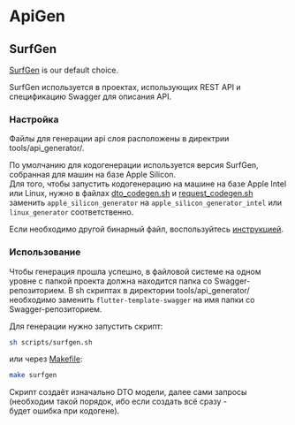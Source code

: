 # ApiGen

## SurfGen

[SurfGen](https://github.com/surfstudio/SurfGen) is our default choice.

SurfGen используется в проектах, использующих REST API и спецификацию Swagger для описания API.


### Настройка

Файлы для генерации api слоя расположены в директрии tools/api_generator/.

По умолчанию для кодогенерации используется версия SurfGen, собранная для машин на базе Apple Silicon.  
Для того, чтобы запустить кодогенерацию на машине на базе Apple Intel или Linux, нужно в файлах [dto_codegen.sh](tools/api_generator/dto_codegen.sh) и [request_codegen.sh](tools/api_generator/request_codegen.sh) заменить `apple_silicon_generator` на `apple_silicon_generator_intel` или `linux_generator` соответственно.

Если необходимо другой бинарный файл, воспользуйтесь [инструкцией](https://github.com/surfstudio/SurfGen#installation).


### Использование

Чтобы генерация прошла успешно, в файловой системе на одном уровне с папкой проекта должна находится папка со Swagger-репозиторием. В sh скриптах в директории tools/api_generator/ необходимо заменить `flutter-template-swagger` на имя папки со Swagger-репозиторием.

Для генерации нужно запустить скрипт:
```sh  
sh scripts/surfgen.sh
```  
или через [Makefile](Makefile):  
```sh  
make surfgen
```  

Скрипт создаёт изначально DTO модели, далее сами запросы (необходим такой порядок, ибо если создать всё сразу -  
будет ошибка при кодогене).







